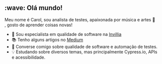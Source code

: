 <!--
**CarolCiola/carolciola** is a ✨ _special_ ✨ repository because its `README.md` (this file) appears on your GitHub profile.
https://github.com/hideraldus13/github-emoji
https://gist.github.com/rxaviers/7360908
-->

<h2> :wave: Olá mundo!</h2>

<!--<p align="left"> <img src="https://komarev.com/ghpvc/?username=cciola&label=Profile%20views&color=0e75b6&style=flat" alt="carolciola" /> </p> -->

Meu nome é Carol, sou analista de testes, apaixonada por música e artes :musical_note: , gosto de aprender coisas novas!

* :rocket: Sou especialista em qualidade de software na <a href="https://invillia.com/global-growth-framework/">Invillia</a></br>
* :books: Tenho alguns artigos no <a href="https://carolciola.medium.com/">Medium</a></br>
* :speech_balloon: Converse comigo sobre qualidade de software e automação de testes.</br>
* :bulb: Estudando sobre diversos temas, mas principalmente Cypress.io, APIs e acessibilidade.</br>



